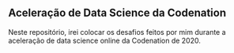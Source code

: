 ## Aceleração de Data Science da Codenation

Neste repositório, irei colocar os desafios feitos por mim durante a aceleração de data science online da Codenation de 2020.
